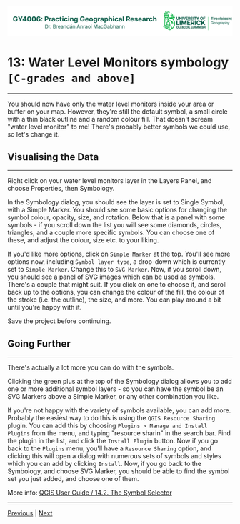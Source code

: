 ![UL Geography logo](../assets/images/GY4006_logo.png)

# 13: Water Level Monitors symbology ```[C-grades and above]```
___

You should now have only the water level monitors inside your area or buffer on your map. However, they're still the default symbol, a small circle with a thin black outline and a random colour fill. That doesn't scream "water level monitor" to me! There's probably better symbols we could use, so let's change it.

## Visualising the Data
___

Right click on your water level monitors layer in the Layers Panel, and choose Properties, then Symbology.

In the Symbology dialog, you should see the layer is set to Single Symbol, with a Simple Marker. You should see some basic options for changing the symbol colour, opacity, size, and rotation. Below that is a panel with some symbols - if you scroll down the list you will see some diamonds, circles, triangles, and a couple more specific symbols. You can choose one of these, and adjust the colour, size etc. to your liking.

If you'd like more options, click on ```Simple Marker``` at the top. You'll see more options now, including ```Symbol layer type```, a drop-down which is currently set to ```Simple Marker```. Change this to ```SVG Marker```. Now, if you scroll down, you should see a panel of SVG images which can be used as symbols. There's a couple that might suit. If you click on one to choose it, and scroll back up to the options, you can change the colour of the fill, the colour of the stroke (i.e. the outline), the size, and more. You can play around a bit until you're happy with it.

Save the project before continuing.

## Going Further
___

There's actually a lot more you can do with the symbols. 

Clicking the green plus at the top of the Symbology dialog allows you to add one or more additional symbol layers - so you can have the symbol be an SVG Markers above a Simple Marker, or any other combination you like. 

If you're not happy with the variety of symbols available, you can add more. Probably the easiest way to do this is using the ```QGIS Resource Sharing``` plugin. You can add this by choosing ```Plugins > Manage and Install Plugins``` from the menu, and typing "resource sharin" in the search bar. Find the plugin in the list, and click the ```Install Plugin``` button. Now if you go back to the ```Plugins``` menu, you'll have a ```Resource Sharing``` option, and clicking this will open a dialog with numerous sets of symbols and styles which you can add by clicking ```Install```. Now, if you go back to the Symbology, and choose SVG Marker, you should be able to find the symbol set you just added, and choose one of them.

More info: [QGIS User Guide / 14.2. The Symbol Selector](https://docs.qgis.org/3.34/en/docs/user_manual/style_library/symbol_selector.html)

___
[Previous](./12_clip_water_level_monitors.md) | [Next](./14_Adding_DEM)